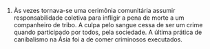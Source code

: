 ﻿1. Às vezes tornava-se uma cerimônia comunitária assumir responsabilidade coletiva para infligir a pena de morte a um companheiro de tribo. A culpa pelo sangue cessa de ser um crime quando participado por todos, pela sociedade. A última prática de canibalismo na Ásia foi a de comer criminosos executados.